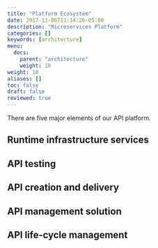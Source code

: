```yaml
---
title: "Platform Ecosystem"
date: 2017-11-06T11:14:26-05:00
description: "Microservices Platform"
categories: []
keywords: [architecture]
menu:
  docs:
    parent: "architecture"
    weight: 10
weight: 10
aliases: []
toc: false
draft: false
reviewed: true
---
```


There are five major elements of our API platform.

## Runtime infrastructure services


## API testing


## API creation and delivery


## API management solution


## API life-cycle management
